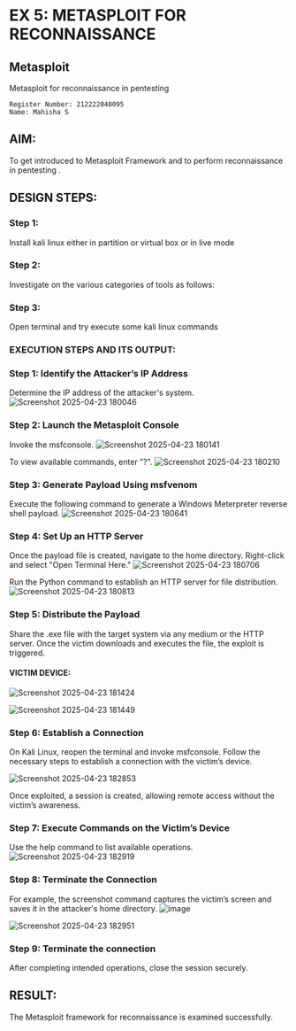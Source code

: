 # EX 5: METASPLOIT FOR RECONNAISSANCE
## Metasploit
Metasploit for reconnaissance in pentesting
```
Register Number: 212222040095
Name: Mahisha S
```

## AIM:

To get introduced to Metasploit Framework and to  perform reconnaissance  in pentesting .

## DESIGN STEPS:

### Step 1:

Install kali linux either in partition or virtual box or in live mode

### Step 2:

Investigate on the various categories of tools as follows:

### Step 3:

Open terminal and try execute some kali linux commands

### EXECUTION STEPS AND ITS OUTPUT:
### Step 1: Identify the Attacker’s IP Address
Determine the IP address of the attacker's system.
![Screenshot 2025-04-23 180046](https://github.com/user-attachments/assets/91914541-a505-4d69-8c11-84bdf5afe225)




### Step 2: Launch the Metasploit Console
Invoke the msfconsole.
![Screenshot 2025-04-23 180141](https://github.com/user-attachments/assets/20e42f09-5186-4a83-a652-b41949816c55)


To view available commands, enter "?".
![Screenshot 2025-04-23 180210](https://github.com/user-attachments/assets/4abd5ea2-24ca-43db-aafa-2026c0730e36)


### Step 3: Generate Payload Using msfvenom
Execute the following command to generate a Windows Meterpreter reverse shell payload.
![Screenshot 2025-04-23 180641](https://github.com/user-attachments/assets/73c9b3ab-cd74-4f2d-b96b-fea10cf226b5)



### Step 4: Set Up an HTTP Server
Once the payload file is created, navigate to the home directory. Right-click and select "Open Terminal Here."
![Screenshot 2025-04-23 180706](https://github.com/user-attachments/assets/ea612a62-07c8-4ab9-a36b-62c6d560fe13)


Run the Python command to establish an HTTP server for file distribution.
![Screenshot 2025-04-23 180813](https://github.com/user-attachments/assets/acdd015a-c895-404a-81ed-b42834674a9f)



### Step 5: Distribute the Payload
Share the .exe file with the target system via any medium or the HTTP server.
Once the victim downloads and executes the file, the exploit is triggered.
#### VICTIM DEVICE:
![Screenshot 2025-04-23 181424](https://github.com/user-attachments/assets/3a8c125d-5a8d-41c4-a5bd-e8456ef873b6)

![Screenshot 2025-04-23 181449](https://github.com/user-attachments/assets/9929b876-f091-4152-8e35-ead5a6939dc7)



### Step 6: Establish a Connection
On Kali Linux, reopen the terminal and invoke msfconsole.
Follow the necessary steps to establish a connection with the victim’s device.

![Screenshot 2025-04-23 182853](https://github.com/user-attachments/assets/dcf9c2e4-8bf3-4ea1-b23c-287b5beaa6ea)


Once exploited, a session is created, allowing remote access without the victim’s awareness.

### Step 7: Execute Commands on the Victim’s Device
Use the help command to list available operations.
![Screenshot 2025-04-23 182919](https://github.com/user-attachments/assets/ef7f07cf-b80e-4a3b-ae68-6e29512b3f81)



### Step 8: Terminate the Connection
For example, the screenshot command captures the victim’s screen and saves it in the attacker's home directory.
![image](https://github.com/user-attachments/assets/5dd5faf8-b4bb-472b-9d96-748d2023b771)


![Screenshot 2025-04-23 182951](https://github.com/user-attachments/assets/c9f0b316-85a4-498e-9e39-99f060f48cea)



### Step 9: Terminate the connection
After completing intended operations, close the session securely.



## RESULT:
The Metasploit framework for reconnaissance is  examined successfully.
